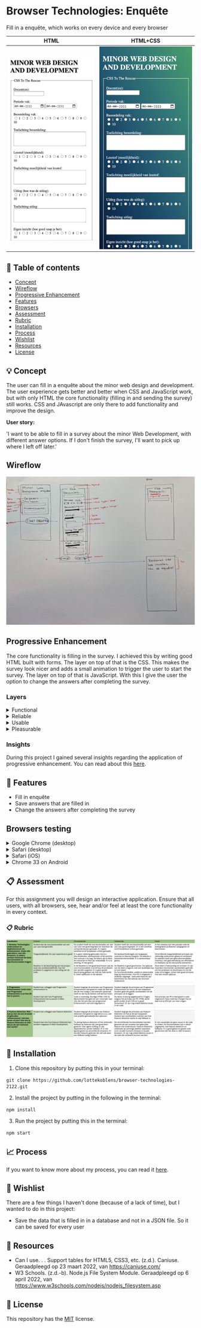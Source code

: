 # Browser Technologies: Enquête

Fill in a enquête, which works on every device and every browser

HTML | HTML+CSS 
:-------------------------:|:-------------------------:
![HTML](https://github.com/lottekoblens/browser-technologies-2122/blob/main/images/css-html.png) |  ![HTML and CSS](https://github.com/lottekoblens/browser-technologies-2122/blob/main/images/css-css.png) 

## :bookmark_tabs: Table of contents
* [Concept](https://github.com/lottekoblens/browser-technologies-2122#bulb-concept)
* [Wireflow]()
* [Progressive Enhancement](https://github.com/lottekoblens/browser-technologies-2122#progressive-enhancement)
* [Features](https://github.com/lottekoblens/browser-technologies-2122#high_brightness-features)
* [Browsers]()
* [Assessment](https://github.com/lottekoblens/browser-technologies-2122#clipboard-assessment)
* [Rubric](https://github.com/lottekoblens/browser-technologies-2122#clipboard-rubric)
* [Installation](https://github.com/lottekoblens/browser-technologies-2122#wrench-installation)
* [Process](https://github.com/lottekoblens/browser-technologies-2122#chart_with_upwards_trend-process)
* [Wishlist](https://github.com/lottekoblens/browser-technologies-2122#pencil-wishlist)
* [Resources](https://github.com/lottekoblens/browser-technologies-2122#open_file_folder-resources)
* [License](https://github.com/lottekoblens/browser-technologies-2122#bookmark-license)

## :bulb: Concept

The user can fill in a enquête about the minor web design and development. The user experience gets better and better when CSS and JavaScript work, but with only HTML the core functionality (filling in and sending the survey) still works. CSS and JAvascript are only there to add functionality and improve the design.

**User story:**

'I want to be able to fill in a survey about the minor Web Development, with different answer options. If I don't finish the survey, I'll want to pick up where I left off later.'

## Wireflow

<img src="https://github.com/lottekoblens/browser-technologies-2122/blob/main/images/wireflow.jpg" width="600">

## Progressive Enhancement

The core functionality is filling in the survey. I achieved this by writing good HTML built with forms. 
The layer on top of that is the CSS. This makes the survey look nicer and adds a small animation to trigger the user to start the survey. 
The layer on top of that is JavaScript. With this I give the user the option to change the answers after completing the survey.

### Layers

<details>
  <summary>Functional</summary>
  
* Users fill in and submit a survey
* User can fill in survey with the use of the keyboard
</details>

<details>
  <summary>Reliable</summary>
  
* Validate the form by using the required attribute in HTML
</details>

<details>
  <summary>Usable</summary>
  
* CSS for more positioning elements, adding padding and margin to make everything more readable.
* Focus state added with CSS
* Hover state for buttons added with CSS
* Show a green border with CSS around the input field when the input is valid
</details>

<details>
  <summary>Pleasurable</summary>
  
* Answers will be stored in json files
* Change answers after completing the entire survey
* Animation to trigger the user to start the survey
</details>

### Insights

During this project I gained several insights regarding the application of progressive enhancement. You can read about this [here](https://github.com/lottekoblens/browser-technologies-2122/wiki/Inzichten).

## :high_brightness: Features

* Fill in enquête
* Save answers that are filled in
* Change the answers after completing the survey

## Browsers testing

<details>
  <summary>Google Chrome (desktop)</summary>
  
  This is the browser I used to develop the survey, so everything works great in this browser.
  
* Disable Javascript: 
  - You can no longer change answers (because this requires client side JavaScript)
  - Animation on page load doesn't work anymore
* Disable CSS: 
  - Survey can still be completed and sent correctly
* Focus state: 
  - The focus state works properly in Chrome
</details>

<details>
  <summary>Safari (desktop)</summary>
  
  Survey works fine and looks good on this browser.
  
* Disable Javascript: 
  - You can no longer change answers (because this requires client side JavaScript)
  - Animation on page load doesn't work anymore
* Disable CSS: 
  - Survey can still be completed and sent correctly
* Focus state: 
  - The focus state works properly in Safari
</details>

<details>
  <summary>Safari (iOS)</summary>
  
  Survey works fine and looks good on this browser.

* Disable Javascript: 
  - You can no longer change answers (because this requires client side JavaScript)
  - Animation on page load doesn't work anymore
* Disable CSS: 
  - Survey can still be completed and sent correctly
* Border of the input fields is almost invisible, so I made it more visible with the following code:
  ```css
  input[type="text"],
  input[type="date"],
  textarea {
    border: 0.15em solid black;
  }
  ```
</details>

<details>
  <summary>Chrome 33 on Android</summary>
  
  Survey works fine and looks good on this browser. Only JavaScript is not working, but that is not a problem for achieving the core functionality.

* Disable Javascript: 
  - You can no longer change answers (because this requires client side JavaScript)
  - Animation on page load doesn't work anymore
* Disable CSS: 
  - Survey can still be completed and sent correctly
* Border of the input fields is almost invisible, so I made it more visible with the following code:
  ```css
  input[type="text"],
  input[type="date"],
  textarea {
    border: 0.15em solid black;
  }
  ```
</details>

## :clipboard: Assessment

For this assignment you will design an interactive application. Ensure that all users, with all browsers, see, hear and/or feel at least the core functionality in every context.

### :clipboard: Rubric

![Rubric](https://github.com/lottekoblens/browser-technologies-2122/blob/main/images/rubric.png)

## :wrench: Installation

1. Clone this repository by putting this in your terminal:

`git clone https://github.com/lottekoblens/browser-technologies-2122.git`

2. Install the project by putting in the following in the terminal:

`npm install`

3. Run the project by putting this in the terminal:

`npm start`

## :chart_with_upwards_trend: Process

If you want to know more about my process, you can read it [here](https://github.com/lottekoblens/browser-technologies-2122/wiki/Proces).

## :pencil: Wishlist

There are a few things I haven't done (because of a lack of time), but I wanted to do in this project:

* Save the data that is filled in in a database and not in a JSON file. So it can be saved for every user

## :open_file_folder: Resources

* Can I use. . . Support tables for HTML5, CSS3, etc. (z.d.). Caniuse. Geraadpleegd op 23 maart 2022, van https://caniuse.com/
* W3 Schools. (z.d.-b). Node.js File System Module. Geraadpleegd op 6 april 2022, van https://www.w3schools.com/nodejs/nodejs_filesystem.asp

## :bookmark: License

This repository has the [MIT](https://github.com/lottekoblens/browser-technologies-2122/blob/main/LICENSE) license.

